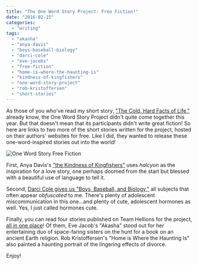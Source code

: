 ```yaml
---
title: "The One Word Story Project: Free Fiction!"
date: "2016-02-15"
categories:
  - "writing"
tags:
  - "akasha"
  - "anya-davis"
  - "boys-baseball-biology"
  - "darci-cole"
  - "eve-jacobs"
  - "free-fiction"
  - "home-is-where-the-haunting-is"
  - "kindness-of-kingfishers"
  - "one-word-story-project"
  - "rob-kristoffersen"
  - "short-stories"
---
```


As those of you who've read my short story, ["The Cold, Hard Facts of Life,"](/blog/2016/02/the-cold-hard-facts-of-life-horror-story/) already know, the One Word Story Project didn't quite come together this year. But that doesn't mean that its participants didn't write great fiction! So here are links to two more of the short stories written for the project, hosted on their authors' websites for free. Like I did, they wanted to release these one-word-inspired stories out into the world!

![One Word Story Free Fiction](https://d2ypg8o05lff0b.cloudfront.net/wp-content/uploads/sites/3/2016/02/one-word-story-graphic-banner-500x73.jpg)

First, Anya Davis's ["the Kindness of Kingfishers"](https://anyajdavis.wordpress.com/2016/02/03/the-kindness-of-kingfishers-2/) uses _halcyon_ as the inspiration for a love story, one perhaps doomed from the start but blessed with a beautiful use of language to tell it.

Second, [Darci Cole gives us "Boys, Baseball, and Biology,"](http://darcicole.blogspot.com/2016/01/the-one-word-story-boys-baseball-and.html) all subjects that often appear _obfuscated_ to me. There's plenty of adolescent miscommunication in this one...and plenty of cute, adolescent hormones as well. Yes, I just called hormones cute.

Finally, you can read four stories published on Team Hellions for the project, [all in one place](http://teamhellions.com/tag/the-one-word-story/)! Of them, Eve Jacob's "Akasha" stood out for her entertaining duo of space-faring sisters on the hunt for a book on an ancient Earth religion. Rob Kristoffersen's "Home is Where the Haunting Is" also painted a haunting portrait of the lingering effects of divorce.

Enjoy!

